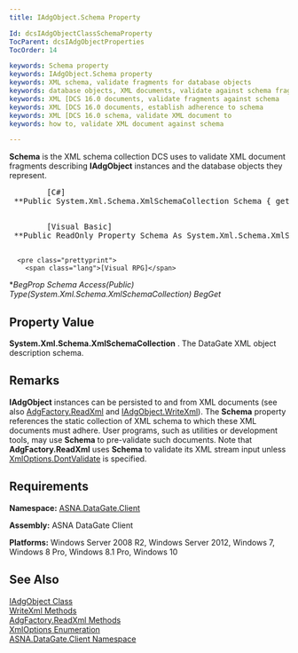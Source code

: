 ```yaml
---
title: IAdgObject.Schema Property

Id: dcsIAdgObjectClassSchemaProperty
TocParent: dcsIAdgObjectProperties
TocOrder: 14

keywords: Schema property
keywords: IAdgObject.Schema property
keywords: XML schema, validate fragments for database objects
keywords: database objects, XML documents, validate against schema fragments
keywords: XML [DCS 16.0 documents, validate fragments against schema
keywords: XML [DCS 16.0 documents, establish adherence to schema
keywords: XML [DCS 16.0 schema, validate XML document to
keywords: how to, validate XML document against schema

---
```


**Schema** is the XML schema collection DCS uses to validate XML document fragments describing **IAdgObject** instances and the database objects they represent.
<pre>        <span class="lang">[C#]</span>
 **Public System.Xml.Schema.XmlSchemaCollection Schema { get }** 
      </pre>
<pre>        <span class="lang">[Visual Basic] </span>
 **Public ReadOnly Property Schema As System.Xml.Schema.XmlSchemaCollection** 
      </pre>
      <pre class="prettyprint">
        <span class="lang">[Visual RPG]</span>
 **BegProp Schema Access(*Public) Type(System.Xml.Schema.XmlSchemaCollection)
   BegGet** 
      </pre>

## Property Value

**System.Xml.Schema.XmlSchemaCollection** . The DataGate XML object description schema. 
## Remarks

**IAdgObject** instances can be persisted to and from XML documents (see also [AdgFactory.ReadXml](adg-factory-class-read-xml-methods.html) and [IAdgObject.WriteXml](iadg-object-class-write-xml-methods.html)). The **Schema** property references the static collection of XML schema to which these XML documents must adhere. User programs, such as utilities or development tools, may use **Schema** to pre-validate such documents. Note that **AdgFactory.ReadXml** uses **Schema** to validate its XML stream input unless [ XmlOptions.DontValidate](xml-options-enumeration.html) is specified.
## Requirements

**Namespace:** [ASNA.DataGate.Client](datagate-client-namespace.html) 

**Assembly:** ASNA DataGate Client

**Platforms:** Windows Server 2008 R2, Windows Server 2012, Windows 7, Windows 8 Pro, Windows 8.1 Pro, Windows 10
## See Also


[IAdgObject Class](iadg-object-class.html)
      <br />
[WriteXml Methods](iadg-object-class-write-xml-methods.html)
      <br />
[AdgFactory.ReadXml Methods](adg-factory-class-read-xml-methods.html)
      <br />
[XmlOptions Enumeration](xml-options-enumeration.html)
      <br />
[ASNA.DataGate.Client Namespace](datagate-client-namespace.html)

